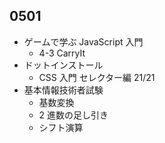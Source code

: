 ## 0501

- ゲームで学ぶ JavaScript 入門
  - 4-3 CarryIt
- ドットインストール
  - CSS 入門 セレクター編 21/21
- 基本情報技術者試験
  - 基数変換
  - 2 進数の足し引き
  - シフト演算
